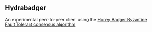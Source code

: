 ## Hydrabadger

An experimental peer-to-peer client using the [Honey Badger Byzantine Fault
Tolerant consensus algorithm](https://github.com/poanetwork/hbbft).


